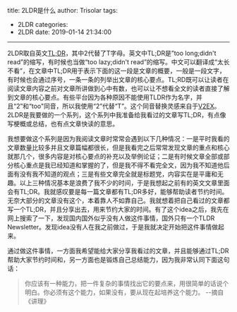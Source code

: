 title: 2LDR是什么
author: Trisolar
tags:
  - 2LDR
categories:
  - 2LDR
date: 2019-01-14 21:34:00
---
2LDR取自英文[TL;DR](https://en.wikipedia.org/wiki/TL;DR)，其中2代替了T字母。英文中TL;DR是”too long;didn't read”的缩写，有时候也当做“too lazy;didn't read”的缩写。中文可以翻译成“太长不看”，在文章中TL;DR用于表示下面的这一段是文章的概要，一般是一段文字，有时候也会通过序号，一条一条的列举出文章的核心要点。TL;RD既可以让读者在阅读文章内容之前对文章所讲做到心中有数，也可以让不想看全文的读者直接了解到文章的核心要点。有些平台因为各种原因不能使用TLDR作为名字，并且“2”和“too"同音，所以我使用“2”代替“T”。这个同音替换灵感来自于[V2EX](https://www.v2ex.com/faq)。2LDR是我要做的一个系列，这个系列中我准备给我看过的文章写TL;DR，有点像写梗概或总结，也有点文章快读的意思。
<!-- more -->

我想要做这个系列是因为我阅读文章时常常会遇到以下几种情况：一是平时我看的文章数量比较多并且文章篇幅都很长，但是我看完之后常常发现文章的重点和核心就那几个，很多内容是对核心要点的补充以及举例论证；二是有时候文章全部或部分核心重点是我已经知道和掌握的了，但是我不得不看完全文，因为我不知道他后面有没有我不知道的观点；三是有些文章完全就是标题党，内容实在是平庸和无趣。以上三种情况基本是浪费了我不少的时间，于是我想起之前有的英文文章里面会有TL;DR。我就感叹要是每一篇文章都有TL;DR多好，能够帮助读者节约时间。无奈大部分的文章没有这个，本着靠人不如靠自己。我就想着把自己看过的文章都写一个TL;DR，并且分享出去，用来节约大家的时间。有了这个idea之后，我先在网上搜索了一下，发现国内国外似乎没有人做这件事情，国外只有一个TLDR Newsletter。发现idea没有人在我之前做过，于是我就决定开始把这件事情做起来。


通过做这件事情，一方面我希望能给大家分享我看过的文章，并且能够通过TL;DR帮助大家节约时间和，另一方面也是锻炼自己总结能力，因为我非常认同下面这句话：
> 你应该有一种能力，把一件复杂的事情找出它的要点来，用很简单的话说个明白。你必须有这个能力，如果没有，要从现在起培养这个能力。
> --摘自《讲理》